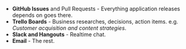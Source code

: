 - **GitHub Issues** and Pull Requests - Everything application releases depends on goes there.
- **Trello Boards** - Business researches, decisions, action items. e.g. _Customer acquisition and content strategies_.
- **Slack and Hangouts** - Realtime chat.
- **Email** - The rest.
